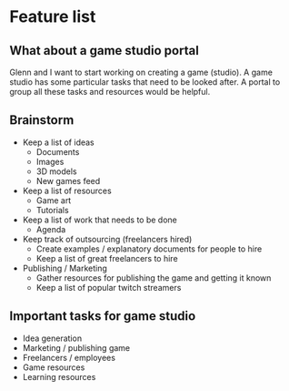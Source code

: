 # Feature list

## What about a game studio portal

Glenn and I want to start working on creating a game (studio). A game studio
has some particular tasks that need to be looked after. A portal to group all
these tasks and resources would be helpful.

## Brainstorm

- Keep a list of ideas
    - Documents
    - Images
    - 3D models
    - New games feed
- Keep a list of resources
    - Game art
    - Tutorials
- Keep a list of work that needs to be done
    - Agenda
- Keep track of outsourcing (freelancers hired)
    - Create examples / explanatory documents for people to hire
    - Keep a list of great freelancers to hire
- Publishing / Marketing
    - Gather resources for publishing the game and getting it known
    - Keep a list of popular twitch streamers

## Important tasks for game studio

- Idea generation
- Marketing / publishing game
- Freelancers / employees
- Game resources
- Learning resources
